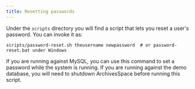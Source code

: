 ```yaml
---
title: Resetting passwords
---
```


Under the `scripts` directory you will find a script that lets you
reset a user's password. You can invoke it as:

    scripts/password-reset.sh theusername newpassword  # or password-reset.bat under Windows

If you are running against MySQL, you can use this command to set a
password while the system is running. If you are running against the
demo database, you will need to shutdown ArchivesSpace before running
this script.
